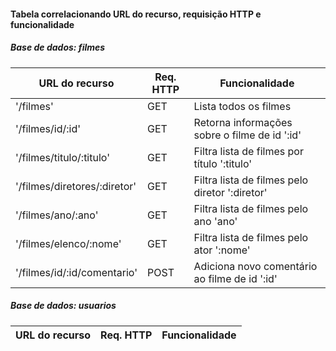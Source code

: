 #### Tabela correlacionando URL do recurso, requisição HTTP e funcionalidade

##### Base de dados: filmes 

| URL do recurso                | Req. HTTP     | Funcionalidade                                        |
| ---                           | ---           | ---                                                   |
| '/filmes'                     | GET           | Lista todos os filmes                                 |
| '/filmes/id/:id'              | GET           | Retorna informações sobre o filme de id ':id'         |
| '/filmes/titulo/:titulo'      | GET           | Filtra lista de filmes por título ':titulo'           |
| '/filmes/diretores/:diretor'  | GET           | Filtra lista de filmes pelo diretor ':diretor'        |
| '/filmes/ano/:ano'            | GET           | Filtra lista de filmes pelo ano 'ano'                 |
| '/filmes/elenco/:nome'        | GET           | Filtra lista de filmes pelo ator ':nome'              |
| '/filmes/id/:id/comentario'   | POST          | Adiciona novo comentário ao filme de id ':id'         |


##### Base de dados: usuarios 

| URL do recurso                | Req. HTTP     | Funcionalidade                                        |
| ---                           | ---           | ---                                                   |
